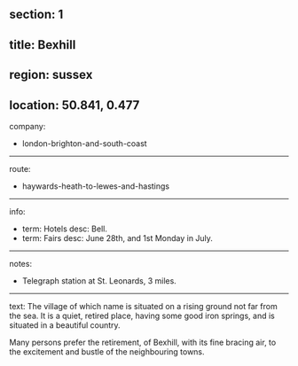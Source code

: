 section: 1
----
title: Bexhill
----
region: sussex
----
location: 50.841, 0.477
----
company:
- london-brighton-and-south-coast
----
route:
- haywards-heath-to-lewes-and-hastings
----
info:
- term: Hotels
  desc: Bell.
- term: Fairs
  desc: June 28th, and 1st Monday in July.
----
notes:
- Telegraph station at St. Leonards, 3 miles.
----
text: The village of which name is situated on a rising ground not far from the sea. It is a quiet, retired place, having some good iron springs, and is situated in a beautiful country.

Many persons prefer the retirement, of Bexhill, with its fine bracing air, to the excitement and bustle of the neighbouring towns.
